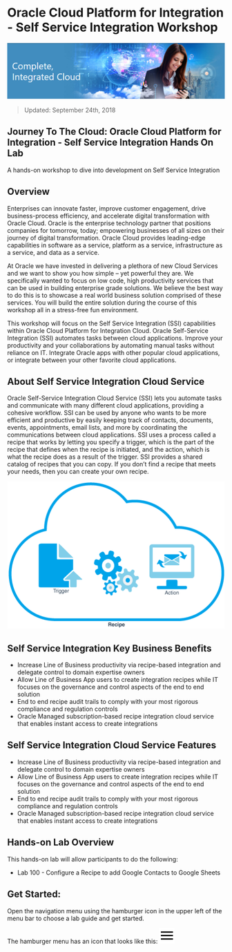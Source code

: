 # Oracle Cloud Platform for Integration - Self Service Integration Workshop

![](images/j2c-logo.png)

> Updated: September 24th, 2018

## Journey To The Cloud: Oracle Cloud Platform for Integration - Self Service Integration Hands On Lab
A hands-on workshop to dive into development on Self Service Integration

## Overview
Enterprises can innovate faster, improve customer engagement, drive business-process efficiency, and accelerate digital transformation with Oracle Cloud. Oracle is the enterprise technology partner that positions companies for tomorrow, today; empowering businesses of all sizes on their journey of digital transformation. Oracle Cloud provides leading-edge capabilities in software as a service, platform as a service, infrastructure as a service, and data as a service.

At Oracle we have invested in delivering a plethora of new Cloud Services and we want to show you how simple – yet powerful they are. We specifically wanted to focus on low code, high productivity services that can be used in building enterprise grade solutions. We believe the best way to do this is to showcase a real world business solution comprised of these services. You will build the entire solution during the course of this workshop all in a stress-free fun environment. 

This workshop will focus on the Self Service Integration (SSI) capabilities within Oracle Cloud Platform for Integration Cloud.  Oracle Self-Service Integration (SSI) automates tasks between cloud applications. Improve your productivity and your collaborations by automating manual tasks without reliance on IT. Integrate Oracle apps with other popular cloud applications, or integrate between your other favorite cloud applications.


## About Self Service Integration Cloud Service

Oracle Self-Service Integration Cloud Service (SSI) lets you automate tasks and communicate with many different cloud applications, providing a cohesive workflow. SSI can be used by anyone who wants to be more efficient and productive by easily keeping track of contacts, documents, events, appointments, email lists, and more by coordinating the communications between cloud applications. SSI uses a process called a recipe that works by letting you specify a trigger, which is the part of the recipe that defines when the recipe is initiated, and the action, which is what the recipe does as a result of the trigger. SSI provides a shared catalog of recipes that you can copy. If you don’t find a recipe that meets your needs, then you can create your own recipe. 

![](images/ossaug_ap_001.png)

## Self Service Integration Key Business Benefits

- Increase Line of Business productivity via recipe-based integration and delegate control to domain expertise owners
- Allow Line of Business App users to create integration recipes while IT focuses on the governance and control aspects of the end to end solution
- End to end recipe audit trails to comply with your most rigorous compliance and regulation controls
- Oracle Managed subscription-based recipe integration cloud service that enables instant access to create integrations

## Self Service Integration Cloud Service Features

- Increase Line of Business productivity via recipe-based integration and delegate control to domain expertise owners
- Allow Line of Business App users to create integration recipes while IT focuses on the governance and control aspects of the end to end solution
- End to end recipe audit trails to comply with your most rigorous compliance and regulation controls
- Oracle Managed subscription-based recipe integration cloud service that enables instant access to create integrations

## Hands-on Lab Overview

This hands-on lab will allow participants to do the following:
- Lab 100 - Configure a Recipe to add Google Contacts to Google Sheets


## Get Started: 
Open the navigation menu using the hamburger icon in the upper left of the menu bar to choose a lab guide and get started.

The hamburger menu has an icon that looks like this: <img src="images/menu.svg">
